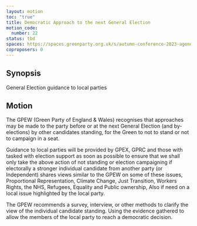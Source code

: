 ```yaml
---
layout: motion
toc: "true"
title: Democratic Approach to the next General Election
motion_code:
  number: 22
status: tbd
spaces: https://spaces.greenparty.org.uk/s/autumn-conference-2023-agenda-forum/post/post/view?id=10975
coproposers: 0
---
```

## Synopsis

General Election guidance to local parties

## Motion

The GPEW (Green Party of England & Wales) recognises that approaches may be made to the party before or at the next General Election (and by-elections) by other candidates standing, for the Green to not to stand or not to campaign in a seat.

Guidance to local parties will be provided by GPEX, GPRC and those with tasked with election support as soon as possible to ensure that we shall only take the above action of not standing or election campaigning if electorally a stronger individual candidate from another party (or Independent) shares views similar to the GPEW on some of these issues, Proportional Representation, Climate Change, Just Transition, Workers Rights, the NHS, Refugees, Equality and Public ownership, Also if need on a local issue highlighted by the local party.

The GPEW recommends a survey, interview, or other methods to clarify the view of the individual candidate standing. Using the evidence gathered to allow the members of the local party to reach a democratic decision.